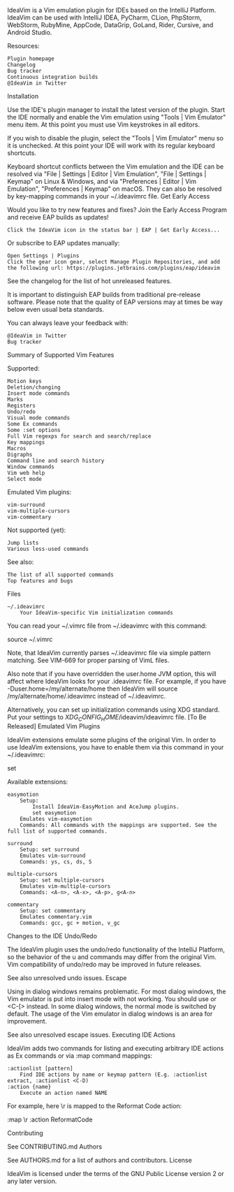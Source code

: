 IdeaVim is a Vim emulation plugin for IDEs based on the IntelliJ Platform. IdeaVim can be used with IntelliJ IDEA, PyCharm, CLion, PhpStorm, WebStorm, RubyMine, AppCode, DataGrip, GoLand, Rider, Cursive, and Android Studio.

Resources:

    Plugin homepage
    Changelog
    Bug tracker
    Continuous integration builds
    @IdeaVim in Twitter

Installation

Use the IDE's plugin manager to install the latest version of the plugin. Start the IDE normally and enable the Vim emulation using "Tools | Vim Emulator" menu item. At this point you must use Vim keystrokes in all editors.

If you wish to disable the plugin, select the "Tools | Vim Emulator" menu so it is unchecked. At this point your IDE will work with its regular keyboard shortcuts.

Keyboard shortcut conflicts between the Vim emulation and the IDE can be resolved via "File | Settings | Editor | Vim Emulation", "File | Settings | Keymap" on Linux & Windows, and via "Preferences | Editor | Vim Emulation", "Preferences | Keymap" on macOS. They can also be resolved by key-mapping commands in your ~/.ideavimrc file.
Get Early Access

Would you like to try new features and fixes? Join the Early Access Program and receive EAP builds as updates!

    Click the IdeaVim icon in the status bar | EAP | Get Early Access...

Or subscribe to EAP updates manually:

    Open Settings | Plugins
    Click the gear icon gear, select Manage Plugin Repositories, and add the following url: https://plugins.jetbrains.com/plugins/eap/ideavim

See the changelog for the list of hot unreleased features.

It is important to distinguish EAP builds from traditional pre-release software. Please note that the quality of EAP versions may at times be way below even usual beta standards.

You can always leave your feedback with:

    @IdeaVim in Twitter
    Bug tracker

Summary of Supported Vim Features

Supported:

    Motion keys
    Deletion/changing
    Insert mode commands
    Marks
    Registers
    Undo/redo
    Visual mode commands
    Some Ex commands
    Some :set options
    Full Vim regexps for search and search/replace
    Key mappings
    Macros
    Digraphs
    Command line and search history
    Window commands
    Vim web help
    Select mode

Emulated Vim plugins:

    vim-surround
    vim-multiple-cursors
    vim-commentary

Not supported (yet):

    Jump lists
    Various less-used commands

See also:

    The list of all supported commands
    Top features and bugs

Files

    ~/.ideavimrc
        Your IdeaVim-specific Vim initialization commands

You can read your ~/.vimrc file from ~/.ideavimrc with this command:

source ~/.vimrc

Note, that IdeaVim currently parses ~/.ideavimrc file via simple pattern matching. See VIM-669 for proper parsing of VimL files.

Also note that if you have overridden the user.home JVM option, this will affect where IdeaVim looks for your .ideavimrc file. For example, if you have -Duser.home=/my/alternate/home then IdeaVim will source /my/alternate/home/.ideavimrc instead of ~/.ideavimrc.

Alternatively, you can set up initialization commands using XDG standard. Put your settings to $XDG_CONFIG_HOME$/ideavim/ideavimrc file. [To Be Released]
Emulated Vim Plugins

IdeaVim extensions emulate some plugins of the original Vim. In order to use IdeaVim extensions, you have to enable them via this command in your ~/.ideavimrc:

set <extension-name>

Available extensions:

    easymotion
        Setup:
            Install IdeaVim-EasyMotion and AceJump plugins.
            set easymotion
        Emulates vim-easymotion
        Commands: All commands with the mappings are supported. See the full list of supported commands.

    surround
        Setup: set surround
        Emulates vim-surround
        Commands: ys, cs, ds, S

    multiple-cursors
        Setup: set multiple-cursors
        Emulates vim-multiple-cursors
        Commands: <A-n>, <A-x>, <A-p>, g<A-n>

    commentary
        Setup: set commentary
        Emulates commentary.vim
        Commands: gcc, gc + motion, v_gc

Changes to the IDE
Undo/Redo

The IdeaVim plugin uses the undo/redo functionality of the IntelliJ Platform, so the behavior of the u and <C-R> commands may differ from the original Vim. Vim compatibility of undo/redo may be improved in future releases.

See also unresolved undo issues.
Escape

Using <Esc> in dialog windows remains problematic. For most dialog windows, the Vim emulator is put into insert mode with <Esc> not working. You should use <C-c> or <C-[> instead. In some dialog windows, the normal mode is switched by default. The usage of the Vim emulator in dialog windows is an area for improvement.

See also unresolved escape issues.
Executing IDE Actions

IdeaVim adds two commands for listing and executing arbitrary IDE actions as Ex commands or via :map command mappings:

    :actionlist [pattern]
        Find IDE actions by name or keymap pattern (E.g. :actionlist extract, :actionlist <C-D)
    :action {name}
        Execute an action named NAME

For example, here \r is mapped to the Reformat Code action:

:map \r :action ReformatCode<CR>

Contributing

See CONTRIBUTING.md
Authors

See AUTHORS.md for a list of authors and contributors.
License

IdeaVim is licensed under the terms of the GNU Public License version 2 or any later version.